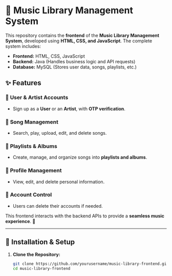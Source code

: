 # 🎵 **Music Library Management System**  

This repository contains the **frontend** of the **Music Library Management System**, developed using **HTML, CSS, and JavaScript**. The complete system includes:  

- **Frontend:** HTML, CSS, JavaScript  
- **Backend:** Java (Handles business logic and API requests)  
- **Database:** MySQL (Stores user data, songs, playlists, etc.)  

## ✨ **Features**  

### 🔹 **User & Artist Accounts**  
- Sign up as a **User** or an **Artist**, with **OTP verification**.  

### 🔹 **Song Management**  
- Search, play, upload, edit, and delete songs.  

### 🔹 **Playlists & Albums**  
- Create, manage, and organize songs into **playlists and albums**.  

### 🔹 **Profile Management**  
- View, edit, and delete personal information.  

### 🔹 **Account Control**  
- Users can delete their accounts if needed.  

This frontend interacts with the backend APIs to provide a **seamless music experience**. 🚀  

---

## 📌 **Installation & Setup**  

1. **Clone the Repository:**  
   ```sh
   git clone https://github.com/yourusername/music-library-frontend.git
   cd music-library-frontend
